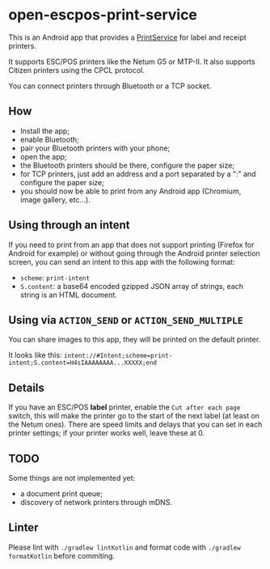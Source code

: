 # open-escpos-print-service

This is an Android app that provides a [PrintService](https://developer.android.com/reference/android/printservice/PrintService) for label and receipt printers.

It supports ESC/POS printers like the Netum G5 or MTP-II.
It also supports Citizen printers using the CPCL protocol.

You can connect printers through Bluetooth or a TCP socket.

## How
 * Install the app;
 * enable Bluetooth;
 * pair your Bluetooth printers with your phone;
 * open the app;
 * the Bluetooth printers should be there, configure the paper size;
 * for TCP printers, just add an address and a port separated by a ":" and configure the paper size;
 * you should now be able to print from any Android app (Chromium, image gallery, etc...).

## Using through an intent
If you need to print from an app that does not support printing (Firefox for Android for example) or without going through the Android printer selection screen,
you can send an intent to this app with the following format:

 * `scheme`: `print-intent`
 * `S.content`: a base64 encoded gzipped JSON array of strings, each string is an HTML document.

## Using via `ACTION_SEND` or `ACTION_SEND_MULTIPLE`

You can share images to this app, they will be printed on the default printer.

It looks like this:
`intent://#Intent;scheme=print-intent;S.content=H4sIAAAAAAAA...XXXXX;end`

## Details
If you have an ESC/POS __label__ printer, enable the `Cut after each page` switch, this will make the printer go to the start of the next label (at least on the Netum ones).
There are speed limits and delays that you can set in each printer settings; if your printer works well, leave these at 0.

## TODO
Some things are not implemented yet:
 * a document print queue;
 * discovery of network printers through mDNS.

## Linter
Please lint with `./gradlew lintKotlin` and format code with `./gradlew formatKotlin` before commiting.

